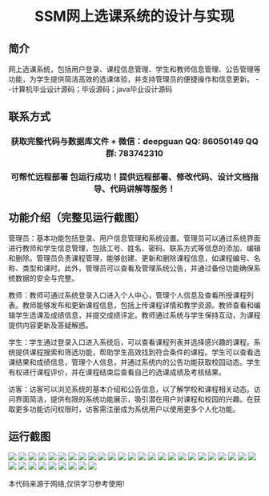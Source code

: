 <p><h1 align="center">SSM网上选课系统的设计与实现</h1></p>

## 简介
网上选课系统，包括用户登录、课程信息管理、学生和教师信息管理、公告管理等功能，为学生提供简洁高效的选课体验，并支持管理员的便捷操作和信息更新。    --计算机毕业设计源码；毕设源码；java毕业设计源码


## 联系方式
<p><h3 align="center">获取完整代码与数据库文件 + 微信：deepguan QQ: 86050149 QQ群: 783742310</h3></p>
<p><h3 align="center">可帮忙远程部署 包运行成功！提供远程部署、修改代码、设计文档指导、代码讲解等服务！</h3></p>

## 功能介绍（完整见运行截图）
管理员：基本功能包括登录、用户信息管理和系统设置。管理员可以通过系统界面进行教师和学生信息管理，包括工号、姓名、密码、联系方式等信息的添加、编辑和删除。管理员负责课程管理，能够创建、更新和删除课程信息，如课程编号、名称、类型和课时。此外，管理员可以查看及管理系统公告，并通过备份功能确保系统数据的安全与完整。

教师：教师可通过系统登录入口进入个人中心，管理个人信息及查看所授课程列表。教师能够发布和更新课程信息，包括上传课程详情和教学资源。教师查看和编辑学生选课及成绩信息，并提交成绩评定。教师通过系统与学生保持互动，为课程提供内容更新及答疑解惑。

学生：学生通过登录入口进入系统后，可以查看课程列表并选择感兴趣的课程。系统提供课程搜索和筛选功能，帮助学生高效找到符合条件的课程。学生可以查看选课结果和成绩信息，管理个人信息，并通过系统内的公告功能获取校园动态。学生有权进行课程评价，并在课程结束后查看自己的选课成绩及考核结果。

访客：访客可以浏览系统的基本介绍和公告信息，以了解学校和课程相关动态。访问界面简洁，提供有限的系统功能展示，吸引潜在用户对课程和校园的兴趣。在获取更多功能访问权限时，访客需注册成为系统用户以使用更多个人化功能。


## 运行截图
![](https://bs-1329754181.cos.ap-shanghai.myqcloud.com/ssm/OnlineCourseSelectionSystem/img/001.jpg)
![](https://bs-1329754181.cos.ap-shanghai.myqcloud.com/ssm/OnlineCourseSelectionSystem/img/002.jpg)
![](https://bs-1329754181.cos.ap-shanghai.myqcloud.com/ssm/OnlineCourseSelectionSystem/img/003.jpg)
![](https://bs-1329754181.cos.ap-shanghai.myqcloud.com/ssm/OnlineCourseSelectionSystem/img/004.jpg)
![](https://bs-1329754181.cos.ap-shanghai.myqcloud.com/ssm/OnlineCourseSelectionSystem/img/005.jpg)
![](https://bs-1329754181.cos.ap-shanghai.myqcloud.com/ssm/OnlineCourseSelectionSystem/img/006.jpg)
![](https://bs-1329754181.cos.ap-shanghai.myqcloud.com/ssm/OnlineCourseSelectionSystem/img/007.jpg)
![](https://bs-1329754181.cos.ap-shanghai.myqcloud.com/ssm/OnlineCourseSelectionSystem/img/008.jpg)
![](https://bs-1329754181.cos.ap-shanghai.myqcloud.com/ssm/OnlineCourseSelectionSystem/img/009.jpg)
![](https://bs-1329754181.cos.ap-shanghai.myqcloud.com/ssm/OnlineCourseSelectionSystem/img/010.jpg)
![](https://bs-1329754181.cos.ap-shanghai.myqcloud.com/ssm/OnlineCourseSelectionSystem/img/011.jpg)
![](https://bs-1329754181.cos.ap-shanghai.myqcloud.com/ssm/OnlineCourseSelectionSystem/img/012.jpg)
![](https://bs-1329754181.cos.ap-shanghai.myqcloud.com/ssm/OnlineCourseSelectionSystem/img/013.jpg)
![](https://bs-1329754181.cos.ap-shanghai.myqcloud.com/ssm/OnlineCourseSelectionSystem/img/014.jpg)
![](https://bs-1329754181.cos.ap-shanghai.myqcloud.com/ssm/OnlineCourseSelectionSystem/img/015.jpg)
![](https://bs-1329754181.cos.ap-shanghai.myqcloud.com/ssm/OnlineCourseSelectionSystem/img/016.jpg)
![](https://bs-1329754181.cos.ap-shanghai.myqcloud.com/ssm/OnlineCourseSelectionSystem/img/017.jpg)
![](https://bs-1329754181.cos.ap-shanghai.myqcloud.com/ssm/OnlineCourseSelectionSystem/img/018.jpg)
![](https://bs-1329754181.cos.ap-shanghai.myqcloud.com/ssm/OnlineCourseSelectionSystem/img/019.jpg)
![](https://bs-1329754181.cos.ap-shanghai.myqcloud.com/ssm/OnlineCourseSelectionSystem/img/020.jpg)
![](https://bs-1329754181.cos.ap-shanghai.myqcloud.com/ssm/OnlineCourseSelectionSystem/img/021.jpg)
![](https://bs-1329754181.cos.ap-shanghai.myqcloud.com/ssm/OnlineCourseSelectionSystem/img/022.jpg)
![](https://bs-1329754181.cos.ap-shanghai.myqcloud.com/ssm/OnlineCourseSelectionSystem/img/023.jpg)
![](https://bs-1329754181.cos.ap-shanghai.myqcloud.com/ssm/OnlineCourseSelectionSystem/img/024.jpg)
![](https://bs-1329754181.cos.ap-shanghai.myqcloud.com/ssm/OnlineCourseSelectionSystem/img/025.jpg)
![](https://bs-1329754181.cos.ap-shanghai.myqcloud.com/ssm/OnlineCourseSelectionSystem/img/026.jpg)
![](https://bs-1329754181.cos.ap-shanghai.myqcloud.com/ssm/OnlineCourseSelectionSystem/img/027.jpg)
![](https://bs-1329754181.cos.ap-shanghai.myqcloud.com/ssm/OnlineCourseSelectionSystem/img/028.jpg)
![](https://bs-1329754181.cos.ap-shanghai.myqcloud.com/ssm/OnlineCourseSelectionSystem/img/029.jpg)
![](https://bs-1329754181.cos.ap-shanghai.myqcloud.com/ssm/OnlineCourseSelectionSystem/img/030.jpg)
![](https://bs-1329754181.cos.ap-shanghai.myqcloud.com/ssm/OnlineCourseSelectionSystem/img/031.jpg)
![](https://bs-1329754181.cos.ap-shanghai.myqcloud.com/ssm/OnlineCourseSelectionSystem/img/032.jpg)
![](https://bs-1329754181.cos.ap-shanghai.myqcloud.com/ssm/OnlineCourseSelectionSystem/img/033.jpg)
![](https://bs-1329754181.cos.ap-shanghai.myqcloud.com/ssm/OnlineCourseSelectionSystem/img/034.jpg)

<p>本代码来源于网络,仅供学习参考使用!</p>
